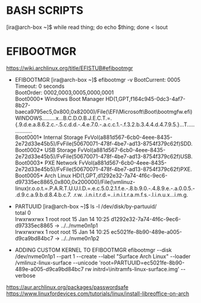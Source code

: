 # BASH SCRIPTS
[ira@arch-box ~]$ while read thing; do echo $thing; done < lsout

# EFIBOOTMGR
https://wiki.archlinux.org/title/EFISTUB#efibootmgr

- EFIBOOTMGR
[ira@arch-box ~]$ efibootmgr -v
BootCurrent: 0005
Timeout: 0 seconds  
BootOrder: 0002,0003,0005,0000,0001  
Boot0000* Windows Boot Manager  HD(1,GPT,f164c945-0dc3-4af7-8b27-baeca9795ec5,0x800,0x82000)/File(\EFI\Microsoft\Boot\bootmgfw.efi)WINDOWS.........x...B.C.D.O.B.J.E.C.T.=.{.9.d.e.a.8.6.2.c.-.5.c.d.d.-.4.e.7.0.-.a.c.c.1.-.f.3.2.b.3.4.4.d.4.7.9.5.}...T................  
Boot0001* Internal Storage  FvVol(a881d567-6cb0-4eee-8435-2e72d33e45b5)/FvFile(50670071-478f-4be7-ad13-8754f379c62f)SDD.  
Boot0002* USB Storage  FvVol(a881d567-6cb0-4eee-8435-2e72d33e45b5)/FvFile(50670071-478f-4be7-ad13-8754f379c62f)USB.  
Boot0003* PXE Network  FvVol(a881d567-6cb0-4eee-8435-2e72d33e45b5)/FvFile(50670071-478f-4be7-ad13-8754f379c62f)PXE.  
Boot0005* Arch Linux  HD(1,GPT,d1292e32-7a74-4f6c-9ec6-d97335ec8865,0x800,0x200000)/File(\vmlinuz-linux)r.o.o.t.=.P.A.R.T.U.U.I.D.=.e.c.5.0.2.1.f.e.-.8.b.9.0.-.4.8.9.e.-.a.0.0.5.-.d.9.c.a.9.b.d.8.4.b.c.7. .r.w. .i.n.i.t.r.d.=.\.i.n.i.t.r.a.m.f.s.-.l.i.n.u.x...i.m.g.

- PARTUUID
[ira@arch-box ~]$ ls -l /dev/disk/by-partuuid/  
total 0  
lrwxrwxrwx 1 root root 15 Jan 14 10:25 d1292e32-7a74-4f6c-9ec6-d97335ec8865 -> ../../nvme0n1p1  
lrwxrwxrwx 1 root root 15 Jan 14 10:25 ec5021fe-8b90-489e-a005-d9ca9bd84bc7 -> ../../nvme0n1p2

- ADDING CUSTOM KERNEL TO EFIBOOTMGR
efibootmgr --disk /dev/nvme0n1p1 --part 1 --create --label "Surface Arch Linux" --loader /vmlinuz-linux-surface --unicode 'root=PARTUUID=ec5021fe-8b90-489e-a005-d9ca9bd84bc7 rw initrd=\initramfs-linux-surface.img' --verbose

https://aur.archlinux.org/packages/passwordsafe  
https://www.linuxfordevices.com/tutorials/linux/install-libreoffice-on-arch
